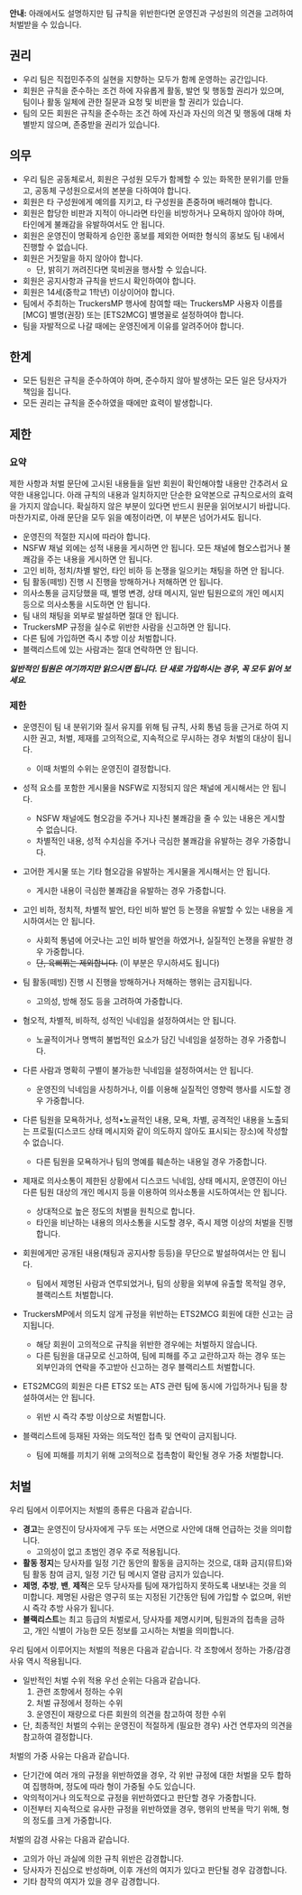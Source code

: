 **안내:** 아래에서도 설명하지만 팀 규칙을 위반한다면 운영진과 구성원의 의견을 고려하여 처벌받을 수 있습니다. 

## 권리
* 우리 팀은 직접민주주의 실현을 지향하는 모두가 함께 운영하는 공간입니다.
* 회원은 규칙을 준수하는 조건 하에 자유롭게 활동, 발언 및 행동할 권리가 있으며, 팀이나 활동 일체에 관한 질문과 요청 및 비판을 할 권리가 있습니다.
* 팀의 모든 회원은 규칙을 준수하는 조건 하에 자신과 자신의 의견 및 행동에 대해 차별받지 않으며, 존중받을 권리가 있습니다.

## 의무
* 우리 팀은 공동체로서, 회원은 구성원 모두가 함께할 수 있는 화목한 분위기를 만들고, 공동체 구성원으로서의 본분을 다하여야 합니다.
* 회원은 타 구성원에게 예의를 지키고, 타 구성원을 존중하며 배려해야 합니다.
* 회원은 합당한 비판과 지적이 아니라면 타인을 비방하거나 모욕하지 않아야 하며, 타인에게 불쾌감을 유발하여서도 안 됩니다.
* 회원은 운영진이 명확하게 승인한 홍보를 제외한 어떠한 형식의 홍보도 팀 내에서 진행할 수 없습니다.
* 회원은 거짓말을 하지 않아야 합니다.
  * 단, 밝히기 꺼려진다면 묵비권을 행사할 수 있습니다.
* 회원은 공지사항과 규칙을 반드시 확인하여야 합니다.
* 회원은 14세(중학교 1학년) 이상이어야 합니다.
* 팀에서 주최하는 TruckersMP 행사에 참여할 때는 TruckersMP 사용자 이름를 [MCG] 별명(권장) 또는 [ETS2MCG] 별명꼴로 설정하여야 합니다.
* 팀을 자발적으로 나갈 때에는 운영진에게 이유를 알려주어야 합니다.

## 한계
* 모든 팀원은 규칙을 준수하여야 하며, 준수하지 않아 발생하는 모든 일은 당사자가 책임을 집니다.
* 모든 권리는 규칙을 준수하였을 때에만 효력이 발생합니다.

## 제한

### 요약
제한 사항과 처벌 문단에 고시된 내용들을 일반 회원이 확인해야할 내용만 간추려서 요약한 내용입니다. 아래 규칙의 내용과 일치하지만 단순한 요약본으로 규칙으로서의 효력을 가지지 않습니다. 확실하지 않은 부분이 있다면 반드시 원문을 읽어보시기 바랍니다.\
마찬가지로, 아래 문단을 모두 읽을 예정이라면, 이 부분은 넘어가셔도 됩니다.
* 운영진의 적절한 지시에 따라야 합니다.
* NSFW 채널 외에는 성적 내용을 게시하면 안 됩니다. 모든 채널에 혐오스럽거나 불쾌감을 주는 내용을 게시하면 안 됩니다.
* 고인 비하, 정치/차별 발언, 타인 비하 등 논쟁을 일으키는 채팅을 하면 안 됩니다.
* 팀 활동(떼빙) 진행 시 진행을 방해하거나 저해하면 안 됩니다.
* 의사소통을 금지당했을 때, 별명 변경, 상태 메시지, 일반 팀원으로의 개인 메시지 등으로 의사소통을 시도하면 안 됩니다.
* 팀 내의 채팅을 외부로 발설하면 절대 안 됩니다.
* TruckersMP 규정을 실수로 위반한 사람을 신고하면 안 됩니다.
* 다른 팀에 가입하면 즉시 추방 이상 처벌합니다.
* 블랙리스트에 있는 사람과는 절대 연락하면 안 됩니다.

***일반적인 팀원은 여기까지만 읽으시면 됩니다. 단 새로 가입하시는 경우, 꼭 모두 읽어 보세요.***

### 제한
* 운영진이 팀 내 분위기와 질서 유지를 위해 팀 규칙, 사회 통념 등을 근거로 하여 지시한 권고, 처벌, 제재를 고의적으로, 지속적으로 무시하는 경우 처벌의 대상이 됩니다.
  * 이때 처벌의 수위는 운영진이 결정합니다.

* 성적 요소를 포함한 게시물을 NSFW로 지정되지 않은 채널에 게시해서는 안 됩니다.
  * NSFW 채널에도 혐오감을 주거나 지나친 불쾌감을 줄 수 있는 내용은 게시할 수 없습니다.
  * 차별적인 내용, 성적 수치심을 주거나 극심한 불쾌감을 유발하는 경우 가중합니다.

* 고어한 게시물 또는 기타 혐오감을 유발하는 게시물을 게시해서는 안 됩니다.
  * 게시한 내용이 극심한 불쾌감을 유발하는 경우 가중합니다.

* 고인 비하, 정치적, 차별적 발언, 타인 비하 발언 등 논쟁을 유발할 수 있는 내용을 게시하여서는 안 됩니다.
  * 사회적 통념에 어긋나는 고인 비하 발언을 하였거나, 실질적인 논쟁을 유발한 경우 가중합니다.
  * ~~단, 육삐쮜는 제외합니다.~~ (이 부분은 무시하셔도 됩니다)

* 팀 활동(떼빙) 진행 시 진행을 방해하거나 저해하는 행위는 금지됩니다.
  * 고의성, 방해 정도 등을 고려하여 가중합니다.

* 혐오적, 차별적, 비하적, 성적인 닉네임을 설정하여서는 안 됩니다.
  * 노골적이거나 명백히 불법적인 요소가 담긴 닉네임을 설정하는 경우 가중합니다.

* 다른 사람과 명확히 구별이 불가능한 닉네임을 설정하여서는 안 됩니다.
  * 운영진의 닉네임을 사칭하거나, 이를 이용해 실질적인 영향력 행사를 시도할 경우 가중합니다.

* 다른 팀원을 모욕하거나, 성적•노골적인 내용, 모욕, 차별, 공격적인 내용을 노출되는 프로필(디스코드 상태 메시지와 같이 의도하지 않아도 표시되는 장소)에 작성할 수 없습니다.
  * 다른 팀원을 모욕하거나 팀의 명예를 훼손하는 내용일 경우 가중합니다.

* 제재로 의사소통이 제한된 상황에서 디스코드 닉네임, 상태 메시지, 운영진이 아닌 다른 팀원 대상의 개인 메시지 등을 이용하여 의사소통을 시도하여서는 안 됩니다.
  * 상대적으로 높은 정도의 처벌을 원칙으로 합니다.
  * 타인을 비난하는 내용의 의사소통을 시도할 경우, 즉시 제명 이상의 처벌을 진행합니다.

* 회원에게만 공개된 내용(채팅과 공지사항 등등)을 무단으로 발설하여서는 안 됩니다.
  * 팀에서 제명된 사람과 연루되었거나, 팀의 상황을 외부에 유출할 목적일 경우, 블랙리스트 처벌합니다.

* TruckersMP에서 의도치 않게 규정을 위반하는 ETS2MCG 회원에 대한 신고는 금지됩니다.
  * 해당 회원이 고의적으로 규칙을 위반한 경우에는 처벌하지 않습니다.
  * 다른 팀원을 대규모로 신고하여, 팀에 피해를 주고 교란하고자 하는 경우 또는 외부인과의 연락을 주고받아 신고하는 경우 블랙리스트 처벌합니다.

* ETS2MCG의 회원은 다른 ETS2 또는 ATS 관련 팀에 동시에 가입하거나 팀을 창설하여서는 안 됩니다.
  * 위반 시 즉각 추방 이상으로 처벌합니다.

* 블랙리스트에 등재된 자와는 의도적인 접촉 및 연락이 금지됩니다.
  * 팀에 피해를 끼치기 위해 고의적으로 접촉함이 확인될 경우 가중 처벌합니다.

## 처벌
우리 팀에서 이루어지는 처벌의 종류은 다음과 같습니다.
* **경고**는 운영진이 당사자에게 구두 또는 서면으로 사안에 대해 언급하는 것을 의미합니다.
  * 고의성이 없고 초범인 경우 주로 적용됩니다.
* **활동 정지**는 당사자를 일정 기간 동안의 활동을 금지하는 것으로, 대화 금지(뮤트)와 팀 활동 참여 금지, 일정 기간 팀 메시지 열람 금지가 있습니다.
* **제명**, **추방**, **밴**, **제적**은 모두 당사자를 팀에 재가입하지 못하도록 내보내는 것을 의미합니다. 제명된 사람은 영구히 또는 지정된 기간동안 팀에 가입할 수 없으며, 위반 시 즉각 추방 사유가 됩니다.
* **블랙리스트**는 최고 등급의 처벌로서, 당사자를 제명시키며, 팀원과의 접촉을 금하고, 개인 식별이 가능한 모든 정보를 고시하는 처벌을 의미합니다.

우리 팀에서 이루어지는 처벌의 적용은 다음과 같습니다. 각 조항에서 정하는 가중/감경 사유 역시 적용됩니다.
* 일반적인 처벌 수위 적용 우선 순위는 다음과 같습니다.
  1. 관련 조항에서 정하는 수위
  2. 처벌 규정에서 정하는 수위
  3. 운영진이 재량으로 다른 회원의 의견을 참고하여 정한 수위
* 단, 최종적인 처벌의 수위는 운영진이 적절하게 (필요한 경우) 사건 연루자의 의견을 참고하여 결정합니다.

처벌의 가중 사유는 다음과 같습니다.
* 단기간에 여러 개의 규정을 위반하였을 경우, 각 위반 규정에 대한 처벌을 모두 합하여 집행하며, 정도에 따라 형이 가중될 수도 있습니다.
* 악의적이거나 의도적으로 규정을 위반하였다고 판단할 경우 가중합니다.
* 이전부터 지속적으로 유사한 규정을 위반하였을 경우, 행위의 반복을 막기 위해, 형의 정도를 크게 가중합니다.

처벌의 감경 사유는 다음과 같습니다.
* 고의가 아닌 과실에 의한 규칙 위반은 감경합니다.
* 당사자가 진심으로 반성하며, 이후 개선의 여지가 있다고 판단될 경우 감경합니다.
* 기타 참작의 여지가 있을 경우 감경합니다.
